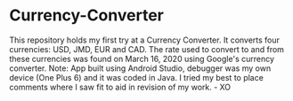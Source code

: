 # Currency-Converter
This repository holds my first try at a Currency Converter. It converts four currencies: USD, JMD, EUR and CAD. The rate used to convert to and from these currencies was found on March 16, 2020 using Google's currency converter. Note: App built using Android Studio, debugger was my own device (One Plus 6) and it was coded in Java. I tried my best to place comments where I saw fit to aid in revision of my work. - XO
